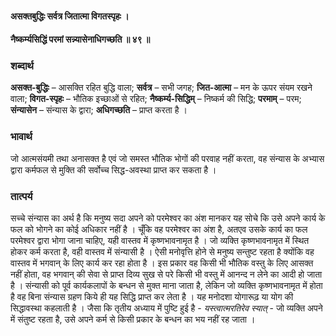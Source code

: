 #### असक्तबुद्धिः सर्वत्र जितात्मा विगतस्पृहः ।
#### नैष्कर्म्यसिद्धिं परमां सन्न्यासेनाधिगच्छति ॥ ४९ ॥

### शब्दार्थ

**असक्त-बुद्धिः** – आसक्ति रहित बुद्धि वाला; **सर्वत्र** – सभी जगह; **जित-आत्मा** – मन के ऊपर संयम रखने वाला; **विगत-स्पृहः** – भौतिक इच्छाओं से रहित; **नैष्कर्म्य-सिद्धिम्** – निष्कर्म की सिद्धि; **परमाम्** – परम; **संन्यासेन** – संन्यास के द्वारा; **अधिगच्छति** – प्राप्त करता है ।

### भावार्थ

जो आत्मसंयमी तथा अनासक्त है एवं जो समस्त भौतिक भोगों की परवाह नहीं करता, वह संन्यास के अभ्यास द्वारा कर्मफल से मुक्ति की सर्वोच्च सिद्ध-अवस्था प्राप्त कर सकता है ।

### तात्पर्य

सच्चे संन्यास का अर्थ है कि मनुष्य सदा अपने को परमेश्वर का अंश मानकर यह सोचे कि उसे अपने कार्य के फल को भोगने का कोई अधिकार नहीं है । चूँकि वह परमेश्वर का अंश है, अतएव उसके कार्य का फल परमेश्वर द्वारा भोगा जाना चाहिए, यही वास्तव में कृष्णभावनामृत है । जो व्यक्ति कृष्णभावनामृत में स्थित होकर कर्म करता है, वही वास्तव में संन्यासी है । ऐसी मनोवृत्ति होने से मनुष्य सन्तुष्ट रहता है क्योंकि वह वास्तव में भगवान् के लिए कार्य कर रहा होता है । इस प्रकार वह किसी भी भौतिक वस्तु के लिए आसक्त नहीं होता, वह भगवान् की सेवा से प्राप्त दिव्य सुख से परे किसी भी वस्तु में आनन्द न लेने का आदी हो जाता है । संन्यासी को पूर्व कार्यकलापों के बन्धन से मुक्त माना जाता है, लेकिन जो व्यक्ति कृष्णभावनामृत में होता है वह बिना संन्यास ग्रहण किये ही यह सिद्धि प्राप्त कर लेता है । यह मनोदशा योगारूढ़ या योग की सिद्धावस्था कहलाती है । जैसा कि तृतीय अध्याय में पुष्टि हुई है - *यस्त्वात्मरतिरेव स्यात्* - जो व्यक्ति अपने में संतुष्ट रहता है, उसे अपने कर्म से किसी प्रकार के बन्धन का भय नहीं रह जाता ।
